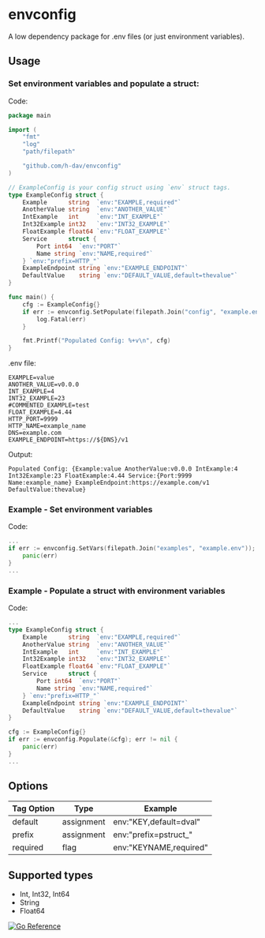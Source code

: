 # envconfig

A low dependency package for .env files (or just environment variables).

## Usage

### Set environment variables and populate a struct:

Code:

```go
package main

import (
	"fmt"
	"log"
	"path/filepath"

	"github.com/h-dav/envconfig"
)

// ExampleConfig is your config struct using `env` struct tags.
type ExampleConfig struct {
	Example      string  `env:"EXAMPLE,required"`
	AnotherValue string  `env:"ANOTHER_VALUE"`
	IntExample   int     `env:"INT_EXAMPLE"`
	Int32Example int32   `env:"INT32_EXAMPLE"`
	FloatExample float64 `env:"FLOAT_EXAMPLE"`
	Service      struct {
		Port int64  `env:"PORT"`
		Name string `env:"NAME,required"`
	} `env:"prefix=HTTP_"`
	ExampleEndpoint string `env:"EXAMPLE_ENDPOINT"`
	DefaultValue    string `env:"DEFAULT_VALUE,default=thevalue"`
}

func main() {
	cfg := ExampleConfig{}
	if err := envconfig.SetPopulate(filepath.Join("config", "example.env"), &cfg); err != nil {
		log.Fatal(err)
	}

	fmt.Printf("Populated Config: %+v\n", cfg)
}
```

.env file:

```
EXAMPLE=value
ANOTHER_VALUE=v0.0.0
INT_EXAMPLE=4
INT32_EXAMPLE=23
#COMMENTED_EXAMPLE=test
FLOAT_EXAMPLE=4.44
HTTP_PORT=9999
HTTP_NAME=example_name
DNS=example.com
EXAMPLE_ENDPOINT=https://${DNS}/v1
```

Output:

```
Populated Config: {Example:value AnotherValue:v0.0.0 IntExample:4 Int32Example:23 FloatExample:4.44 Service:{Port:9999 Name:example_name} ExampleEndpoint:https://example.com/v1 DefaultValue:thevalue}
```


### Example - Set environment variables

Code:
```go
...
if err := envconfig.SetVars(filepath.Join("examples", "example.env")); err != nil {
	panic(err)
}
...
```

### Example - Populate a struct with environment variables

Code:
```go
...
type ExampleConfig struct {
	Example      string  `env:"EXAMPLE,required"`
	AnotherValue string  `env:"ANOTHER_VALUE"`
	IntExample   int     `env:"INT_EXAMPLE"`
	Int32Example int32   `env:"INT32_EXAMPLE"`
	FloatExample float64 `env:"FLOAT_EXAMPLE"`
	Service      struct {
		Port int64  `env:"PORT"`
		Name string `env:"NAME,required"`
	} `env:"prefix=HTTP_"`
	ExampleEndpoint string `env:"EXAMPLE_ENDPOINT"`
	DefaultValue    string `env:"DEFAULT_VALUE,default=thevalue"`
}

cfg := ExampleConfig{}
if err := envconfig.Populate(&cfg); err != nil {
    panic(err)
}
...
```

## Options

| Tag Option | Type       | Example                |
| ---------- | ---------- | ---------------------- |
| default    | assignment | env:"KEY,default=dval" |
| prefix     | assignment | env:"prefix=pstruct_"  |
| required   | flag       | env:"KEYNAME,required" |

## Supported types

- Int, Int32, Int64
- String
- Float64

[![Go Reference](https://pkg.go.dev/badge/github.com/h-dav/envconfig.svg)](https://pkg.go.dev/github.com/h-dav/envconfig)
